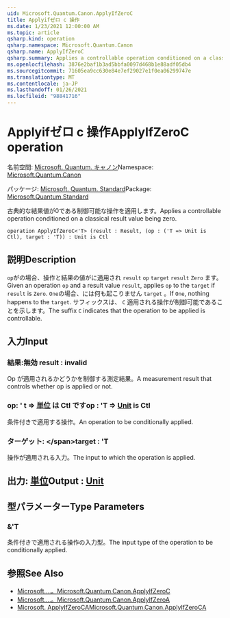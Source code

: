 ```yaml
---
uid: Microsoft.Quantum.Canon.ApplyIfZeroC
title: Applyifゼロ c 操作
ms.date: 1/23/2021 12:00:00 AM
ms.topic: article
qsharp.kind: operation
qsharp.namespace: Microsoft.Quantum.Canon
qsharp.name: ApplyIfZeroC
qsharp.summary: Applies a controllable operation conditioned on a classical result value being zero.
ms.openlocfilehash: 3876e2baf1b3ad5bbfa0097d468b1e88adf05db4
ms.sourcegitcommit: 71605ea9cc630e84e7ef29027e1f0ea06299747e
ms.translationtype: MT
ms.contentlocale: ja-JP
ms.lasthandoff: 01/26/2021
ms.locfileid: "98841716"
---
```

# <a name="applyifzeroc-operation"></a><span data-ttu-id="d212d-102">Applyifゼロ c 操作</span><span class="sxs-lookup"><span data-stu-id="d212d-102">ApplyIfZeroC operation</span></span>

<span data-ttu-id="d212d-103">名前空間: [Microsoft. Quantum. キャノン](xref:Microsoft.Quantum.Canon)</span><span class="sxs-lookup"><span data-stu-id="d212d-103">Namespace: [Microsoft.Quantum.Canon](xref:Microsoft.Quantum.Canon)</span></span>

<span data-ttu-id="d212d-104">パッケージ: [Microsoft. Quantum. Standard](https://nuget.org/packages/Microsoft.Quantum.Standard)</span><span class="sxs-lookup"><span data-stu-id="d212d-104">Package: [Microsoft.Quantum.Standard](https://nuget.org/packages/Microsoft.Quantum.Standard)</span></span>


<span data-ttu-id="d212d-105">古典的な結果値が0である制御可能な操作を適用します。</span><span class="sxs-lookup"><span data-stu-id="d212d-105">Applies a controllable operation conditioned on a classical result value being zero.</span></span>

```qsharp
operation ApplyIfZeroC<'T> (result : Result, (op : ('T => Unit is Ctl), target : 'T)) : Unit is Ctl
```


## <a name="description"></a><span data-ttu-id="d212d-106">説明</span><span class="sxs-lookup"><span data-stu-id="d212d-106">Description</span></span>

<span data-ttu-id="d212d-107">`op`がの場合、操作と結果の値がに適用され `result` `op` `target` `result` `Zero` ます。</span><span class="sxs-lookup"><span data-stu-id="d212d-107">Given an operation `op` and a result value `result`, applies `op` to the `target` if `result` is `Zero`.</span></span> <span data-ttu-id="d212d-108">`One`の場合、には何も起こりません `target` 。</span><span class="sxs-lookup"><span data-stu-id="d212d-108">If `One`, nothing happens to the `target`.</span></span>
<span data-ttu-id="d212d-109">サフィックスは、 `C` 適用される操作が制御可能であることを示します。</span><span class="sxs-lookup"><span data-stu-id="d212d-109">The suffix `C` indicates that the operation to be applied is controllable.</span></span>

## <a name="input"></a><span data-ttu-id="d212d-110">入力</span><span class="sxs-lookup"><span data-stu-id="d212d-110">Input</span></span>

### <a name="result--__invalidresult__"></a><span data-ttu-id="d212d-111">結果:__無効 <Result>__</span><span class="sxs-lookup"><span data-stu-id="d212d-111">result : __invalid<Result>__</span></span>

<span data-ttu-id="d212d-112">Op が適用されるかどうかを制御する測定結果。</span><span class="sxs-lookup"><span data-stu-id="d212d-112">A measurement result that controls whether op is applied or not.</span></span>


### <a name="op--t--unit--is-ctl"></a><span data-ttu-id="d212d-113">op: ' t => [単位](xref:microsoft.quantum.lang-ref.unit)  は Ctl です</span><span class="sxs-lookup"><span data-stu-id="d212d-113">op : 'T => [Unit](xref:microsoft.quantum.lang-ref.unit)  is Ctl</span></span>

<span data-ttu-id="d212d-114">条件付きで適用する操作。</span><span class="sxs-lookup"><span data-stu-id="d212d-114">An operation to be conditionally applied.</span></span>


### <a name="target--t"></a><span data-ttu-id="d212d-115">ターゲット: \</span><span class="sxs-lookup"><span data-stu-id="d212d-115">target : 'T</span></span>

<span data-ttu-id="d212d-116">操作が適用される入力。</span><span class="sxs-lookup"><span data-stu-id="d212d-116">The input to which the operation is applied.</span></span>



## <a name="output--unit"></a><span data-ttu-id="d212d-117">出力: [単位](xref:microsoft.quantum.lang-ref.unit)</span><span class="sxs-lookup"><span data-stu-id="d212d-117">Output : [Unit](xref:microsoft.quantum.lang-ref.unit)</span></span>



## <a name="type-parameters"></a><span data-ttu-id="d212d-118">型パラメーター</span><span class="sxs-lookup"><span data-stu-id="d212d-118">Type Parameters</span></span>

### <a name="t"></a><span data-ttu-id="d212d-119">&</span><span class="sxs-lookup"><span data-stu-id="d212d-119">'T</span></span>

<span data-ttu-id="d212d-120">条件付きで適用される操作の入力型。</span><span class="sxs-lookup"><span data-stu-id="d212d-120">The input type of the operation to be conditionally applied.</span></span>

## <a name="see-also"></a><span data-ttu-id="d212d-121">参照</span><span class="sxs-lookup"><span data-stu-id="d212d-121">See Also</span></span>

- [<span data-ttu-id="d212d-122">Microsoft....。</span><span class="sxs-lookup"><span data-stu-id="d212d-122">Microsoft.Quantum.Canon.ApplyIfZeroC</span></span>](xref:Microsoft.Quantum.Canon.ApplyIfZeroC)
- [<span data-ttu-id="d212d-123">Microsoft....。</span><span class="sxs-lookup"><span data-stu-id="d212d-123">Microsoft.Quantum.Canon.ApplyIfZeroA</span></span>](xref:Microsoft.Quantum.Canon.ApplyIfZeroA)
- [<span data-ttu-id="d212d-124">Microsoft. ApplyIfZeroCA</span><span class="sxs-lookup"><span data-stu-id="d212d-124">Microsoft.Quantum.Canon.ApplyIfZeroCA</span></span>](xref:Microsoft.Quantum.Canon.ApplyIfZeroCA)